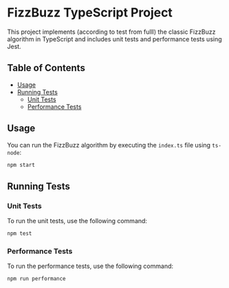 
# FizzBuzz TypeScript Project

This project implements (according to test from fulll) the classic FizzBuzz algorithm in TypeScript and includes unit tests and performance tests using Jest.

## Table of Contents

- [Usage](#usage)
- [Running Tests](#running-tests)
  - [Unit Tests](#unit-tests)
  - [Performance Tests](#performance-tests)

## Usage

You can run the FizzBuzz algorithm by executing the `index.ts` file using `ts-node`:

```sh
npm start
```

## Running Tests

### Unit Tests

To run the unit tests, use the following command:

```sh
npm test
```

### Performance Tests

To run the performance tests, use the following command:

```sh
npm run performance
```